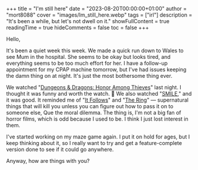 +++
title = "I'm still here"
date = "2023-08-20T00:00:00+01:00"
author = "mort8088"
cover = "images/Im_still_here.webp"
tags = ["irl"]
description = "It's been a while, but let's not dwell on it."
showFullContent = true
readingTime = true
hideComments = false
toc = false
+++

Hello,

It's been a quiet week this week. We made a quick run down to Wales to see Mum in the hospital. She seems to be okay but looks tired, and everything seems to be too much effort for her. I have a follow-up appointment for my CPAP machine tomorrow, but I've had issues keeping the damn thing on at night. It's just the most bothersome thing ever.

We watched "[Dungeons & Dragons: Honor Among Thieves](https://www.imdb.com/title/tt2906216/?ref_=nv_sr_srsg_0_tt_8_nm_0_q_Dung)" last night. I thought it was funny and worth the watch. 🙂 We also watched "[SMILE](https://www.imdb.com/title/tt15474916/?ref_=nv_sr_srsg_0_tt_6_nm_2_q_SMIL)," and it was good. It reminded me of "[It Follows](https://www.imdb.com/title/tt3235888/?ref_=nv_sr_srsg_0_tt_8_nm_0_q_IT%2520FOLLOWS)" and "[The Ring](https://www.imdb.com/title/tt0298130/?ref_=nv_sr_srsg_0_tt_8_nm_0_q_The%2520Ring)" — supernatural things that will kill you unless you can figure out how to pass it on to someone else, Que the moral dilemma. The thing is, I'm not a big fan of horror films, which is odd because I used to be. I think I just lost interest in them.

I've started working on my maze game again. I put it on hold for ages, but I keep thinking about it, so I really want to try and get a feature-complete version done to see if it could go anywhere.

Anyway, how are things with you?
